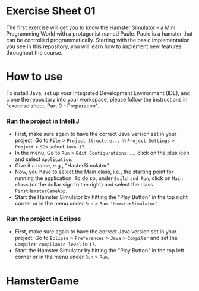 # Exercise Sheet 01
The first exercise will get you to know the Hamster Simulator – a Mini Programming World with a protagonist named Paule.
Paule is a hamster that can be controlled programmatically.
Starting with the basic implementation you see in this repository, you will learn how to implement new features throughout the course.


# How to use
To install Java, set up your Integrated Development Environment (IDE), and clone the repository into your workspace, please follow the instructions in "exercise sheet, Part 0 - Preparation".

### Run the project in IntelliJ
- First, make sure again to have the correct Java version set in your project:
  Go to `File` > `Project Structure...`
  In `Project Settings` > `Project` > `SDK` select `Java 17`.
- In the menu, Go to `Run` > `Edit Configurations...`, click on the plus icon and select `Application`.
- Give it a name, e.g., "HasterSimulator"
- Now, you have to select the Main class, i.e., the starting point for running the application.
  To do so, under `Build and Run`, click on `Main class` (or the dollar sign to the right) and select the class `FirstHamsterGameApp`.
- Start the Hamster Simulator by hitting the "Play Button" in the top right corner or in the menu under `Run` > `Run 'HamsterSimulator'`.

### Run the project in Eclipse
- First, make sure again to have the correct Java version set in your project:
  Go to `Eclipse` > `Preferences` > `Java` > `Compiler` and set the `Compiler compliance level` to `17`.
- Start the Hamster Simulator by hitting the "Play Button" in the top left corner or in the menu under `Run` > `Run`.

# HamsterGame
